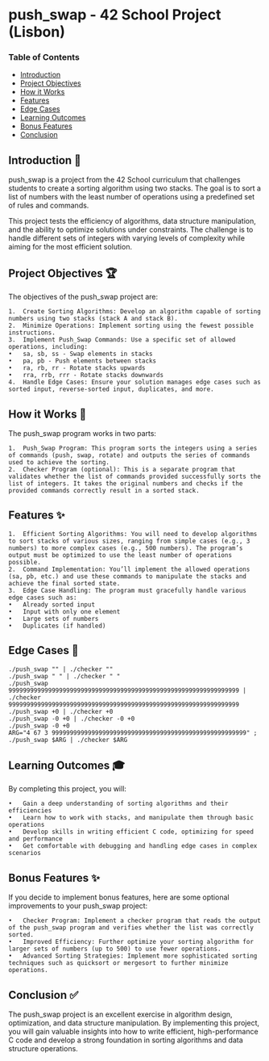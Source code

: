 #	push_swap - 42 School Project (Lisbon)

###	Table of Contents
* [Introduction](#introduction-)
* [Project Objectives](#project-objectives-)
* [How it Works](#how-it-works-)
* [Features](#features-)
* [Edge Cases](#edge-cases-)
* [Learning Outcomes](#learning-outcomes-)
* [Bonus Features](#bonus-features-)
* [Conclusion](#conclusion-)

##	Introduction 📖

push_swap is a project from the 42 School curriculum that challenges students to create a sorting algorithm using two stacks. The goal is to sort a list of numbers with the least number of operations using a predefined set of rules and commands.

This project tests the efficiency of algorithms, data structure manipulation, and the ability to optimize solutions under constraints. The challenge is to handle different sets of integers with varying levels of complexity while aiming for the most efficient solution.

##	Project Objectives 🏆

The objectives of the push_swap project are:

	1.	Create Sorting Algorithms: Develop an algorithm capable of sorting numbers using two stacks (stack A and stack B).
	2.	Minimize Operations: Implement sorting using the fewest possible instructions.
	3.	Implement Push_Swap Commands: Use a specific set of allowed operations, including:
	•	sa, sb, ss - Swap elements in stacks
	•	pa, pb - Push elements between stacks
	•	ra, rb, rr - Rotate stacks upwards
	•	rra, rrb, rrr - Rotate stacks downwards
	4.	Handle Edge Cases: Ensure your solution manages edge cases such as sorted input, reverse-sorted input, duplicates, and more.

##	How it Works 🔧

The push_swap program works in two parts:

	1.	Push_Swap Program: This program sorts the integers using a series of commands (push, swap, rotate) and outputs the series of commands used to achieve the sorting.
	2.	Checker Program (optional): This is a separate program that validates whether the list of commands provided successfully sorts the list of integers. It takes the original numbers and checks if the provided commands correctly result in a sorted stack.

##	Features ✨

	1.	Efficient Sorting Algorithms: You will need to develop algorithms to sort stacks of various sizes, ranging from simple cases (e.g., 3 numbers) to more complex cases (e.g., 500 numbers). The program’s output must be optimized to use the least number of operations possible.
	2.	Command Implementation: You’ll implement the allowed operations (sa, pb, etc.) and use these commands to manipulate the stacks and achieve the final sorted state.
	3.	Edge Case Handling: The program must gracefully handle various edge cases such as:
	•	Already sorted input
	•	Input with only one element
	•	Large sets of numbers
	•	Duplicates (if handled)

##	Edge Cases 🧩

```
./push_swap "" | ./checker ""
./push_swap " " | ./checker " "
./push_swap 9999999999999999999999999999999999999999999999999999999999999999 | ./checker 9999999999999999999999999999999999999999999999999999999999999999
./push_swap +0 | ./checker +0
./push_swap -0 +0 | ./checker -0 +0
./push_swap -0 +0
ARG="4 67 3 999999999999999999999999999999999999999999999999999999" ; ./push_swap $ARG | ./checker $ARG
```

##	Learning Outcomes 🎓

By completing this project, you will:

	•	Gain a deep understanding of sorting algorithms and their efficiencies
	•	Learn how to work with stacks, and manipulate them through basic operations
	•	Develop skills in writing efficient C code, optimizing for speed and performance
	•	Get comfortable with debugging and handling edge cases in complex scenarios

##	Bonus Features ✨

If you decide to implement bonus features, here are some optional improvements to your push_swap project:

	•	Checker Program: Implement a checker program that reads the output of the push_swap program and verifies whether the list was correctly sorted.
	•	Improved Efficiency: Further optimize your sorting algorithm for larger sets of numbers (up to 500) to use fewer operations.
	•	Advanced Sorting Strategies: Implement more sophisticated sorting techniques such as quicksort or mergesort to further minimize operations.

##	Conclusion ✅

The push_swap project is an excellent exercise in algorithm design, optimization, and data structure manipulation. By implementing this project, you will gain valuable insights into how to write efficient, high-performance C code and develop a strong foundation in sorting algorithms and data structure operations.
